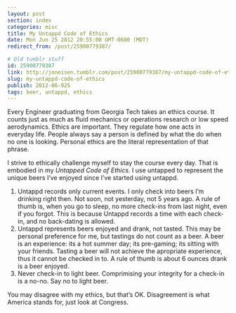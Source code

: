 ```yaml
---
layout: post
section: index
categories: misc
title: My Untappd Code of Ethics
date: Mon Jun 25 2012 20:55:00 GMT-0600 (MDT)
redirect_from: /post/25900779387/

# Old tumblr stuff
id: 25900779387
link: http://joneisen.tumblr.com/post/25900779387/my-untappd-code-of-ethics
slug: my-untappd-code-of-ethics
publish: 2012-06-025
tags: beer, untappd, ethics
---
```



Every Engineer graduating from Georgia Tech takes an ethics course. It counts just as much as fluid mechanics or operations research or low speed aerodynamics. Ethics are important. They regulate how one acts in everyday life. People always say a person is defined by what the do when no one is looking. Personal ethics are the literal representation of that phrase.

I strive to ethically challenge myself to stay the course every day. That is embodied in my *Untapped Code of Ethics*. I use untapped to represent the unique beers I’ve enjoyed since I’ve started using untappd.

1.  Untappd records only current events. I only check into beers I’m
    drinking right then. Not soon, not yesterday, not 5 years ago. A
    rule of thumb is, when you go to sleep, no more check-ins from last
    night, even if you forgot. This is because Untappd records a time
    with each check-in, and no back-dating is allowed.
2.  Untappd represents beers enjoyed and drank, not tasted. This may be
    personal preference for me, but tastings do not count as a beer. A
    beer is an experience: its a hot summer day; its pre-gaming; its
    sitting with your friends. Tasting a beer will not achieve the
    apropriate experience, thus it cannot be checked in to. A rule of
    thumb is about 6 ounces drank is a beer enjoyed.
3.  Never check-in to light beer. Comprimising your integrity for a
    check-in is a no-no. Say no to light beer.

You may disagree with my ethics, but that’s OK. Disagreement is what America stands for, just look at Congress.


